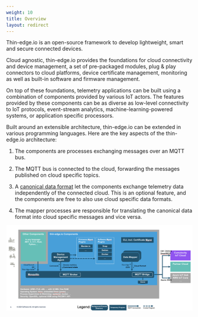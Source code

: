 ```yaml
---
weight: 10
title: Overview
layout: redirect
---
```


Thin-edge.io is an open-source framework to develop lightweight, smart and secure connected devices.

Cloud agnostic, thin-edge.io provides the foundations for cloud connectivity and device management,
a set of pre-packaged  modules, plug & play connectors to cloud platforms,
device certificate management, monitoring as well as built-in software and firmware management.

On top of these foundations, telemetry applications can be built using a combination of components provided by various IoT actors.
The features provided by these components can be as diverse as low-level connectivity to IoT protocols,
event-stream analytics, machine-learning-powered systems, or application specific processors.

Built around an extensible architecture,
thin-edge.io can be extended in various programming languages.
Here are the key aspects of the thin-edge.io architecture:

1. The components are processes exchanging messages over an MQTT bus.

2. The MQTT bus is connected to the cloud, forwarding the messages published on cloud specific topics.

2. A [canonical data format](thin-edge-json.md) let the components exchange telemetry data independently of the connected cloud.
This is an optional feature, and the components are free to also use cloud specific data formats.

3. The mapper processes are responsible for translating the canonical data format into cloud specific messages and vice versa.


![Overview](./thin-edge-overview.png)
